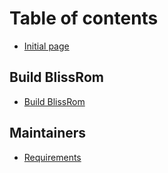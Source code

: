 # Table of contents

* [Initial page](README.md)

## Build BlissRom

* [Build BlissRom](build-blissrom/build-guide.md)

## Maintainers

* [Requirements](maintainers/requirements.md)
